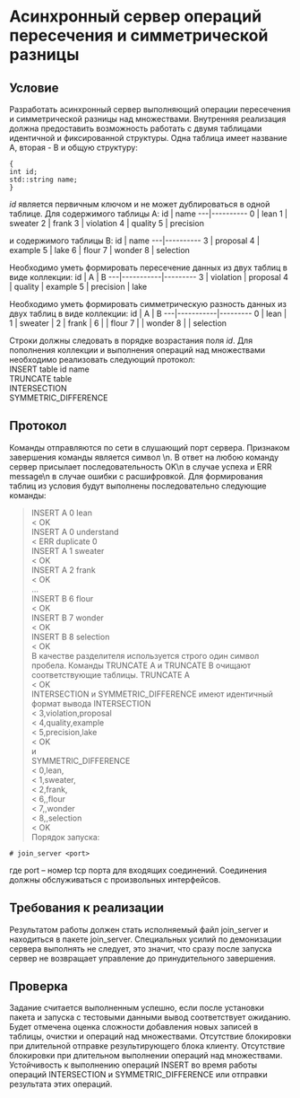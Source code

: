 # Асинхронный сервер операций пересечения и симметрической разницы
## Условие
Разработать асинхронный сервер выполняющий операции пересечения и
симметрической разницы над множествами.
Внутренняя реализация должна предоставить возможность работать с
двумя таблицами идентичной и фиксированной структуры. Одна таблица
имеет название A, вторая - B и общую структуру:
```
{
int id;
std::string name;
}
```
*id* является первичным ключом и не может дублироваться в одной таблице.
Для содержимого таблицы A:
id | name
---|----------
0 | lean
1 | sweater
2 | frank
3 | violation
4 | quality
5 | precision

и содержимого таблицы B:
id | name
---|----------
3 | proposal
4 | example
5 | lake
6 | flour
7 | wonder
8 | selection

Необходимо уметь формировать пересечение данных из двух таблиц в виде
коллекции:
id | A | B
---|-----------|---------
3 | violation | proposal
4 | quality | example
5 | precision | lake

Необходимо уметь формировать симметрическую разность данных из двух
таблиц в виде коллекции:
id | A | B
---|-----------|---------
0 | lean |
1 | sweater |
2 | frank |
6 | | flour
7 | | wonder
8 | | selection

Строки должны следовать в порядке возрастания поля *id*.
Для пополнения коллекции и выполнения операций над множествами
необходимо реализовать следующий протокол:  
INSERT table id name  
TRUNCATE table  
INTERSECTION  
SYMMETRIC_DIFFERENCE  
## Протокол
Команды отправляются по сети в слушающий порт сервера. Признаком
завершения команды является символ \n. В ответ на любою команду сервер
присылает последовательность OK\n в случае успеха и ERR message\n в
случае ошибки с расшифровкой.
Для формирования таблиц из условия будут выполнены последовательно
следующие команды:
> INSERT A 0 lean  
< OK  
> INSERT A 0 understand  
< ERR duplicate 0  
> INSERT A 1 sweater  
< OK  
> INSERT A 2 frank  
< OK  
...  
> INSERT B 6 flour  
< OK  
> INSERT B 7 wonder  
< OK  
> INSERT B 8 selection  
< OK  
В качестве разделителя используется строго один символ пробела.
Команды TRUNCATE A и TRUNCATE B очищают соответствующие таблицы.
> TRUNCATE A  
< OK  
INTERSECTION и SYMMETRIC_DIFFERENCE имеют идентичный формат вывода
> INTERSECTION  
< 3,violation,proposal  
< 4,quality,example  
< 5,precision,lake  
< OK  
и  
> SYMMETRIC_DIFFERENCE  
< 0,lean,  
< 1,sweater,  
< 2,frank,  
< 6,,flour  
< 7,,wonder  
< 8,,selection  
< OK  
Порядок запуска:
```
# join_server <port>
```
где port – номер tcp порта для входящих соединений. Соединения должны
обслуживаться с произвольных интерфейсов.
## Требования к реализации
Результатом работы должен стать исполняемый файл join_server и
находиться в пакете join_server.
Специальных усилий по демонизации сервера выполнять не следует, это
значит, что сразу после запуска сервер не возвращает управление до
принудительного завершения.
## Проверка
Задание считается выполненным успешно, если после установки пакета и
запуска с тестовыми данными вывод соответствует ожиданию. Будет отмечена оценка сложности добавления новых записей в таблицы,
очистки и операций над множествами. Отсутствие блокировки при
длительной отправке результирующего блока клиенту. Отсутствие
блокировки при длительном выполнении операций над множествами.
Устойчивость к выполнению операций INSERT во время работы операций
INTERSECTION и SYMMETRIC_DIFFERENCE или отправки результата этих
операций.